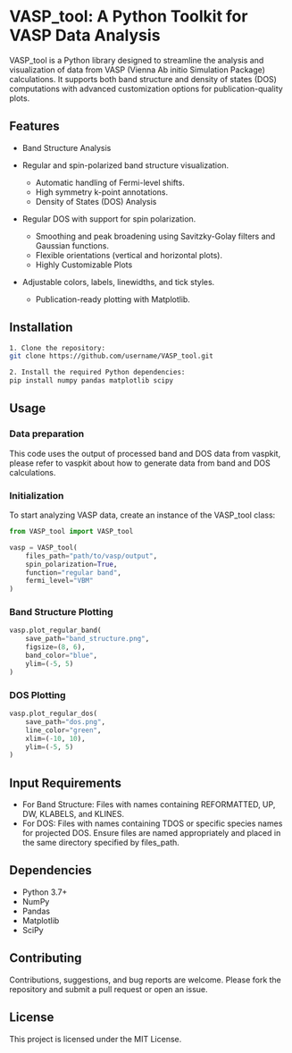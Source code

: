 # VASP_tool: A Python Toolkit for VASP Data Analysis
VASP_tool is a Python library designed to streamline the analysis and visualization of data from VASP (Vienna Ab initio Simulation Package) calculations. It supports both band structure and density of states (DOS) computations with advanced customization options for publication-quality plots.

## Features
- Band Structure Analysis

- Regular and spin-polarized band structure visualization.
  - Automatic handling of Fermi-level shifts.
  - High symmetry k-point annotations.
  - Density of States (DOS) Analysis

- Regular DOS with support for spin polarization.
  - Smoothing and peak broadening using Savitzky-Golay filters and Gaussian functions.
  - Flexible orientations (vertical and horizontal plots).
  - Highly Customizable Plots

- Adjustable colors, labels, linewidths, and tick styles.
  - Publication-ready plotting with Matplotlib.

## Installation
```bash
1. Clone the repository:
git clone https://github.com/username/VASP_tool.git

2. Install the required Python dependencies:
pip install numpy pandas matplotlib scipy
```

## Usage

### Data preparation
This code uses the output of processed band and DOS data from vaspkit, please refer to vaspkit about how to generate data from band and DOS calculations.

### Initialization
To start analyzing VASP data, create an instance of the VASP_tool class:
```python
from VASP_tool import VASP_tool

vasp = VASP_tool(
    files_path="path/to/vasp/output", 
    spin_polarization=True, 
    function="regular band", 
    fermi_level="VBM"
)
```
### Band Structure Plotting
```python
vasp.plot_regular_band(
    save_path="band_structure.png",
    figsize=(8, 6),
    band_color="blue",
    ylim=(-5, 5)
)
```

### DOS Plotting
```python
vasp.plot_regular_dos(
    save_path="dos.png",
    line_color="green",
    xlim=(-10, 10),
    ylim=(-5, 5)
)
```

## Input Requirements
- For Band Structure:
Files with names containing REFORMATTED, UP, DW, KLABELS, and KLINES.
- For DOS:
Files with names containing TDOS or specific species names for projected DOS.
Ensure files are named appropriately and placed in the same directory specified by files_path.

## Dependencies
- Python 3.7+
- NumPy
- Pandas
- Matplotlib
- SciPy

## Contributing
Contributions, suggestions, and bug reports are welcome. Please fork the repository and submit a pull request or open an issue.

## License
This project is licensed under the MIT License.
